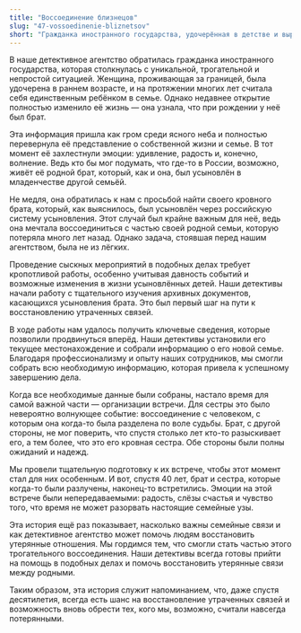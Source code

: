 ```yaml
---
title: "Воссоединение близнецов"
slug: "47-vossoedinenie-bliznetsov"
short: "Гражданка иностранного государства, удочерённая в детстве и выросшая за границей, всю жизнь думала, что она единственный ребёнок. Но недавно она узнала, что у неё был брат, который остался в России. Обратившись к нам, она надеялась воссоединиться с ним спустя десятилетия…"
---
```


В наше детективное агентство обратилась гражданка иностранного государства, которая столкнулась с уникальной, трогательной и непростой ситуацией. Женщина, проживающая за границей, была удочерена в раннем возрасте, и на протяжении многих лет считала себя единственным ребёнком в семье. Однако недавнее открытие полностью изменило её жизнь — она узнала, что при рождении у неё был брат. 

Эта информация пришла как гром среди ясного неба и полностью перевернула её представление о собственной жизни и семье. В тот момент её захлестнули эмоции: удивление, радость и, конечно, волнение. Ведь кто бы мог подумать, что где-то в России, возможно, живёт её родной брат, который, как и она, был усыновлён в младенчестве другой семьёй.

Не медля, она обратилась к нам с просьбой найти своего кровного брата, который, как выяснилось, был усыновлён через российскую систему усыновления. Этот случай был крайне важным для неё, ведь она мечтала воссоединиться с частью своей родной семьи, которую потеряла много лет назад. Однако задача, стоявшая перед нашим агентством, была не из лёгких.

Проведение сыскных мероприятий в подобных делах требует кропотливой работы, особенно учитывая давность событий и возможные изменения в жизни усыновлённых детей. Наши детективы начали работу с тщательного изучения архивных документов, касающихся усыновления брата. Это был первый шаг на пути к восстановлению утраченных связей.

В ходе работы нам удалось получить ключевые сведения, которые позволили продвинуться вперёд. Наши детективы установили его текущее местонахождение и собрали информацию о его новой семье. Благодаря профессионализму и опыту наших сотрудников, мы смогли собрать всю необходимую информацию, которая привела к успешному завершению дела.

Когда все необходимые данные были собраны, настало время для самой важной части — организации встречи. Для сестры это было невероятно волнующее событие: воссоединение с человеком, с которым она когда-то была разделена по воле судьбы. Брат, с другой стороны, не мог поверить, что спустя столько лет кто-то разыскивает его, а тем более, что это его кровная сестра. Обе стороны были полны ожиданий и надежд.

Мы провели тщательную подготовку к их встрече, чтобы этот момент стал для них особенным. И вот, спустя 40 лет, брат и сестра, которые когда-то были разлучены, наконец-то встретились. Эмоции на этой встрече были непередаваемыми: радость, слёзы счастья и чувство того, что время не может разорвать настоящие семейные узы.

Эта история ещё раз показывает, насколько важны семейные связи и как детективное агентство может помочь людям восстановить утерянные отношения. Мы гордимся тем, что смогли стать частью этого трогательного воссоединения. Наши детективы всегда готовы прийти на помощь в подобных делах и помочь восстановить утерянные связи между родными.

Таким образом, эта история служит напоминанием, что, даже спустя десятилетия, всегда есть шанс на восстановление утраченных связей и возможность вновь обрести тех, кого мы, возможно, считали навсегда потерянными.
